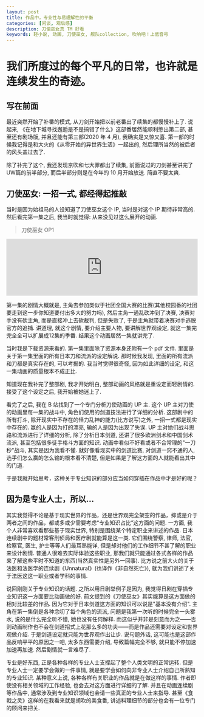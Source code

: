 ```yaml
---
layout: post
title: 作品中，专业性与易理解性的平衡
categories: [闲谈, 观后感]
description: 刀使巫女真 TM 好看
keywords: 轻小说, 动画, 刀使巫女, 舰队collection, 吹响吧！上低音号
---
```


# 我们所度过的每个平凡的日常，也许就是连续发生的奇迹。

## 写在前面

最近突然开始了补番的模式, 从刀剑开始把以前老番出了续集的都慢慢补上了. 说起来, 《在地下城寻找邂逅是不是搞错了什么》这部番居然能顺利憋出第二部, 甚至还有剧场版, 并且还能有第三部(2020 年 4 月), 我确实是又惊又喜. 第一部的时候我记得是和大火的《从零开始的异世界生活》一起出的, 然后理所当然的被后者的风头盖过去了.

除了补完了这个, 我还发现京吹和七大罪都出了续集, 前面说过的刀剑甚至讲完了UW篇的前半部分, 而后半部分则是在今年的 10 月开始放送. 简直不要太爽.

## 刀使巫女: 一招一式, 都经得起推敲

当时是因为始祖马的人设知道了刀使巫女这个 IP, 当时是对这个 IP 期待非常高的. 然后看完第一集之后, 我当时就觉得: 从来没见过这么展开的动画.

> 刀使巫女 OP1
<iframe allow="autoplay *; encrypted-media *;" frameborder="0" height="150" style="width:100%;overflow:hidden;background:transparent;" sandbox="allow-forms allow-popups allow-same-origin allow-scripts allow-storage-access-by-user-activation allow-top-navigation-by-user-activation" src="https://embed.music.apple.com/jp/album/save-you-save-me/1329842232?i=1329842252"></iframe>

第一集的剧情大概就是, 主角去参加类似于社团全国大赛的比赛(其他校园番的社团要走到这一步你知道要付出多大的努力吗), 然后主角一通乱砍冲到了决赛, 决赛对手没有砍主角, 而是直接冲上去砍裁判, 但是失败了, 于是主角就带着决赛对手逃脱官方的追捕. 讲道理, 就这个剧情, 要介绍主要人物, 要讲解世界观设定, 就这一集完完全全可以扩展成12集的季番. 结果这个动画居然一集就讲完了.

当时我是下载资源来看的. 第一集里面除了资源本身还附有一个 pdf 文件. 里面是关于第一集里面的所有日本刀和流派的设定解说. 那时候我发现, 里面的所有流派和刀都是真实存在的, 可以考据的. 我当时觉得很奇怪, 因为如此详细的设定, 和这一集动画的质量根本不成正比.

知道现在我补完了整部剧, 我才开始明白, 整部动画的风格就是重设定而轻剧情的. 接受了这个设定之后, 我开始被她迷上了.

看完了之后, 我在 B 站找到了一个专门分析刀使动画的 UP 主. 这个 UP 主对刀使的动画里每一集的战斗中, 角色们使用的剑道技法进行了详细的分析. 这部剧中的所有打斗, 除开现实中不存在的怪力乱神的能力(比方说写)之外, 一招一式都是现实中存在的. 赢的人是因为打的漂亮, 输的人是因为出现了失误. UP 主对她们战斗思路和流派进行了详细的分析, 除了分析日本剑道, 还讲了很多欧洲剑术和中国剑术流派, 甚至包括很多徒手格斗方面的知识. 动画中看似不好看或者不合常理的"一刀秒"战斗, 其实是因为我看不懂. 就好像看现实中的剑道比赛, 对剑道一窍不通的人, 选手们怎么赢的怎么输的根本看不清楚, 但是如果是了解这方面的人就能看出其中的门道.

于是我就开始思考，这种关于专业知识的部分应当如何穿插在作品中才是好的呢？

## 因为是专业人士，所以...

其实我觉得不论是基于现实世界的作品，还是世界观完全架空的作品，抑或是介于两者之间的作品，都或多或少需要考虑“专业知识占比”这方面的问题. 一方面, 我个人非常喜欢看那些基于现实世界, 特别是围绕某个特定职业来讲述的作品. 日本连续剧中的题材常客刑侦局和医疗剧就能算是这一类. 它们围绕警察, 律师, 法官, 检察官, 医生, 护士等等人们最耳熟能详, 但是却对他们的工作细节不甚了解的职业来设计剧情. 普通人很难去实际体验这些职业, 那我们就只能通过各式各样的作品来了解这些平时不知道的东西(当然真实性是另外一回事). 比方说之前大火的关于法医和法医学的连续剧《Unnatural》(也译作《非自然死亡》), 就为我们讲述了关于法医这这一职业或者学科的事情.

说回刚刚关于专业知识的话题. 之所以用日剧举例子是因为, 我觉得日剧在穿插专业知识这一方面要比动画做的好. 前文提到的《刀使巫女》其实能算是这方面做的相对比较差的作品. 因为它对于日本剑道这方面的知识可以说是"基本没有介绍". 主角在第一集倒是各种念叨了每个角色的流派, 问题是我第一次听的时候完全一头雾水, 说的是什么完全听不懂, 她也没有任何解释. 而这似乎并非是刻意而为之——否则动画制作也不会在剑道招式上花那么多的功夫——而是作品还需要对设定和世界观做介绍. 于是剑道设定就只能为世界观作出让步. 说句题外话, 这可能也是这部作品反响平平的原因之一吧, 太多东西需要介绍, 导致篇幅完全不够, 就只能不停加速加速再加速. 然后剧情就一言难尽了.

专业是好东西, 正是各种各样的专业人士支撑起了整个人类文明的正常运转. 但是专业人士一定要学会做的一件事情, 就是要学会如何向非专业人士介绍自己所熟知的专业知识. 某种意义上说, 各种各样有关职业的作品就是在做这样的事情. 作者即使没有相关领域的工作经验, 也会去对这方面进行详细的了解. 并且在动画连续剧等作品中, 通常涉及到专业知识领域也会请一些真正的专业人士来指导. 甚至《食戟之灵》这样的在我看来就是胡吹的美食番, 讲述料理细节的部分也会有一位专门的顾问来把关.
